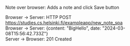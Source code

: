 Note over browser: Adds a note and click Save button

Browser -> Server: HTTP POST https://studies.cs.helsinki.fi/exampleapp/new_note_spa  
Browser -> Server: {content: "BigHello", date: "2024-03-08T15:56:42.733Z"}  
Server -> Browser: 201 Created